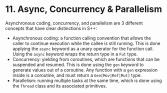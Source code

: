 # 11. Async, Concurrency & Parallelism

Asynchronous coding, concurrency, and parallelism are 3 different concepts that have clear distinctions in S++:

- Asynchronous coding: a function calling convention that allows the caller to continue execution while the callee is
  still running. This is done applying the `async` keyword as a unary operator for the function call. Using the `async`
  keyword wraps the return type in a `Fut` type.
- Concurrency: yielding from coroutines, which are functions that can be suspended and resumed. This is done using
  the `gen` keyword to generate values out of a coroutine. Any function with a `gen` expression inside is a coroutine,
  and must return a `Gen[Mov|Ref|Mut]` type.
- Parallelism: running multiple tasks at the same time, which is done using the `Thread` class and its associated
  primitives.
